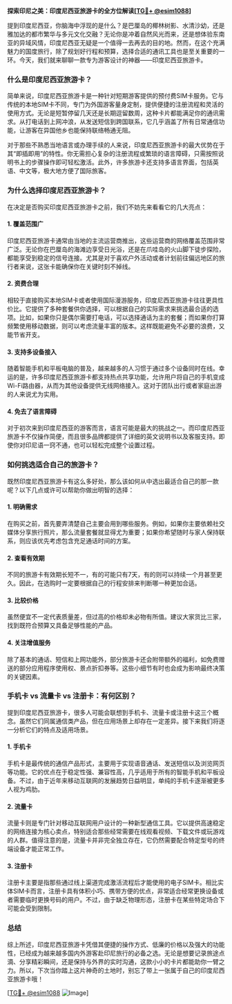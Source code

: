 **探索印尼之美：印度尼西亚旅游卡的全方位解读[[TG💪+ @esim1088](https://t.me/s/esim1088)]**

提到印度尼西亚，你脑海中浮现的是什么？是巴厘岛的椰林树影、水清沙幼，还是雅加达的都市繁华与多元文化交融？无论你是冲着自然风光而来，还是想体验东南亚的异域风情，印度尼西亚无疑是一个值得一去再去的目的地。然而，在这个充满魅力的国度旅行，除了规划好行程和预算，选择合适的通讯工具也是至关重要的一环。今天，我们就来聊聊一款专为游客设计的神器——印度尼西亚旅游卡。

### 什么是印度尼西亚旅游卡？

简单来说，印度尼西亚旅游卡是一种针对短期游客提供的预付费SIM卡服务。它与传统的本地SIM卡不同，专门为外国游客量身定制，提供便捷的注册流程和灵活的使用方式。无论是短暂停留几天还是长期逗留数周，这种卡片都能满足你的通讯需求。从打电话到上网冲浪，从发送短信到跨国联系，它几乎涵盖了所有日常通信功能，让游客在异国他乡也能保持联络畅通无阻。

对于那些不熟悉当地语言或办理手续的人来说，印度尼西亚旅游卡的最大优势在于其“即插即用”的特性。你无需担心复杂的注册流程或繁琐的语言障碍，只需按照说明书上的步骤操作即可轻松激活。此外，许多旅游卡还支持多语言界面，包括英语、中文等，极大地方便了国际旅客。

### 为什么选择印度尼西亚旅游卡？

在决定是否购买印度尼西亚旅游卡之前，我们不妨先来看看它的几大亮点：

#### 1. **覆盖范围广**
   印度尼西亚旅游卡通常由当地的主流运营商推出，这些运营商的网络覆盖范围非常广泛。无论你在巴厘岛的海滩边享受日光浴，还是在爪哇岛的火山脚下徒步探险，都能享受到稳定的信号连接。尤其是对于喜欢户外活动或者计划前往偏远地区的旅行者来说，这张卡能确保你在关键时刻不掉线。

#### 2. **资费合理**
   相较于直接购买本地SIM卡或者使用国际漫游服务，印度尼西亚旅游卡往往更具性价比。它提供了多种套餐供你选择，可以根据自己的实际需求来挑选最合适的选项。比如，如果你只是偶尔需要打电话，可以选择通话为主的套餐；而如果你打算频繁使用移动数据，则可以考虑流量丰富的版本。这样既能避免不必要的浪费，又能节省开支。

#### 3. **支持多设备接入**
   随着智能手机和平板电脑的普及，越来越多的人习惯于通过多个设备同时在线。幸运的是，许多印度尼西亚旅游卡都支持热点共享功能，允许用户将自己的手机变成Wi-Fi路由器，从而为其他设备提供无线网络接入。这对于团队出行或者家庭出游的人来说尤为实用。

#### 4. **免去了语言障碍**
   对于初次来到印度尼西亚的游客而言，语言可能是最大的挑战之一。而印度尼西亚旅游卡不仅操作简便，而且很多品牌都提供了详细的英文说明书以及客服支持。即使你对印尼语一窍不通，也可以轻松完成整个设置过程。

### 如何挑选适合自己的旅游卡？

既然印度尼西亚旅游卡有这么多好处，那么该如何从中选出最适合自己的那一款呢？以下几点或许可以帮助你做出明智的选择：

#### 1. **明确需求**
   在购买之前，首先要弄清楚自己主要会用到哪些服务。例如，如果你主要依赖社交媒体分享旅行照片，那么流量套餐就显得尤为重要；如果你希望随时与家人保持联系，则应该优先考虑包含充足通话时间的方案。

#### 2. **查看有效期**
   不同的旅游卡有效期长短不一，有的可能只有7天，有的则可以持续一个月甚至更久。因此，在选购时一定要根据自己的行程安排来判断哪一种更加合适。

#### 3. **比较价格**
   虽然便宜不一定代表质量差，但过高的价格却未必物有所值。建议大家货比三家，找到既符合预算又具备足够性能的产品。

#### 4. **关注增值服务**
   除了基本的通话、短信和上网功能外，部分旅游卡还会附带额外的福利，如免费赠送的部分应用程序使用权、景点折扣券等。这些小细节有时也会成为影响最终决策的关键因素。

### 手机卡 vs 流量卡 vs 注册卡：有何区别？

提到印度尼西亚旅游卡，很多人可能会联想到手机卡、流量卡或注册卡这三个概念。虽然它们同属通信类产品，但在应用场景上却存在一定差异。接下来我们将逐一分析它们的特点及适用场景。

#### 1. **手机卡**
   手机卡是最传统的通信产品形式，主要用于实现语音通话、发送短信以及浏览网页等功能。它的优点在于稳定性强、兼容性高，几乎适用于所有的智能手机和平板设备。不过，由于近年来移动互联网的发展趋势日益明显，单纯的手机卡逐渐被更多人视为鸡肋。

#### 2. **流量卡**
   流量卡则是专门针对移动互联网用户设计的一种新型通信工具。它以提供高速稳定的网络连接为核心卖点，特别适合那些经常需要在线观看视频、下载文件或玩游戏的人群。值得注意的是，流量卡并非完全独立存在，它仍然需要配合特定型号的终端设备才能正常工作。

#### 3. **注册卡**
   注册卡主要是指那些通过线上渠道完成激活流程后才能使用的电子SIM卡。相比实体SIM卡而言，注册卡具有体积小巧、携带方便的优点，非常适合经常更换设备或者需要临时更换号码的用户。不过，由于缺乏物理形态，注册卡在某些特定场合下可能会受到限制。

### 总结

综上所述，印度尼西亚旅游卡凭借其便捷的操作方式、低廉的价格以及强大的功能性，已经成为越来越多国内外游客赴印尼旅行的必备之选。无论是想要记录旅途点滴、分享精彩瞬间，还是保持与外界的实时沟通，这款小小的卡片都能助你一臂之力。所以，下次当你踏上这片神奇的土地时，别忘了带上一张属于自己的印度尼西亚旅游卡哦！

[[TG💪+ @esim1088](https://t.me/s/esim1088) ![Image](https://i.postimg.cc/4NQfJmqS/Snipaste-2025-05-13-00-14-12.png)]